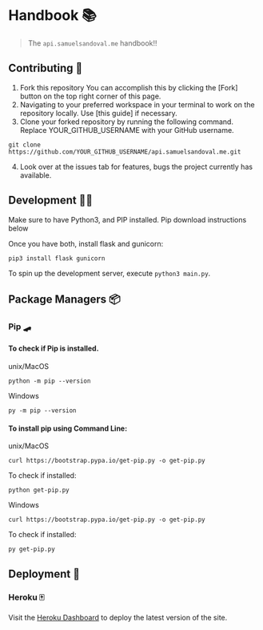 # Handbook 📚

> The `api.samuelsandoval.me` handbook!!

## Contributing 🔨

1. Fork this repository You can accomplish this by clicking the [Fork] button on the top right corner of this page.
2. Navigating to your preferred workspace in your terminal to work on the repository locally. Use [this guide] if necessary.
3. Clone your forked repository by running the following command. Replace YOUR_GITHUB_USERNAME with your GitHub username.
```
git clone https://github.com/YOUR_GITHUB_USERNAME/api.samuelsandoval.me.git
``` 
4. Look over at the issues tab for features, bugs the project currently has available.

## Development 👨‍💻

Make sure to have Python3, and PIP installed. Pip download instructions below

Once you have both, install flask and gunicorn:

```
pip3 install flask gunicorn
```
To spin up the development server, execute `python3 main.py`.


## Package Managers 📦

### Pip 🛹

#### To check if Pip is installed.
unix/MacOS
```
python -m pip --version
```
Windows
```
py -m pip --version
```

#### To install pip using Command Line: <br/>
unix/MacOS
```
curl https://bootstrap.pypa.io/get-pip.py -o get-pip.py
```
To check if installed:
```
python get-pip.py
```

Windows
```
curl https://bootstrap.pypa.io/get-pip.py -o get-pip.py
```
To check if installed:
```
py get-pip.py
```


## Deployment 🚀

### Heroku 🀄

Visit the [Heroku Dashboard][heroku_dash] to deploy the latest version of the site.


[heroku_dash]: https://dashboard.heroku.com/apps/api-samuelsandoval-me
